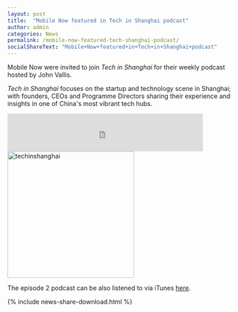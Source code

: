 ```yaml
---
layout: post
title:  "Mobile Now featured in Tech in Shanghai podcast"
author: admin
categories: News
permalink: /mobile-now-featured-tech-shanghai-podcast/
socialShareText: "Mobile+Now+featured+in+Tech+in+Shanghai+podcast"
---
```

Mobile Now were invited to join _Tech in Shanghai_ for their weekly podcast hosted by John Vallis.

_Tech in Shanghai_ focuses on the startup and technology scene in Shanghai; with founders, CEOs  and Programme Directors sharing their experience and insights in one of China's most vibrant tech hubs.

<iframe src="http://tech-in-shanghai.podomatic.com/embed/frame/posting/2014-05-31T23_44_47-07_00?json_url=http%3A%2F%2Ftech-in-shanghai.podomatic.com%2Fentry%2Fembed_params%2F2014-05-31T23_44_47-07_00%3Fcolor%3Dadadad%26autoPlay%3Dfalse%26width%3D440%26height%3D85%26objembed%3D0" height="85" width="440" allowfullscreen="" frameborder="0" marginwidth="0" marginheight="0" scrolling="no"></iframe>

<img alt="techinshanghai" src="{{ site.assetsurl }}2014/06/techinshanghai.jpg" width="285" height="285">

The episode 2 podcast can be also listened to via iTunes [here](https://itunes.apple.com/ca/podcast/tech-in-shanghai/id882343718).
<!--more-->
{% include news-share-download.html %}

